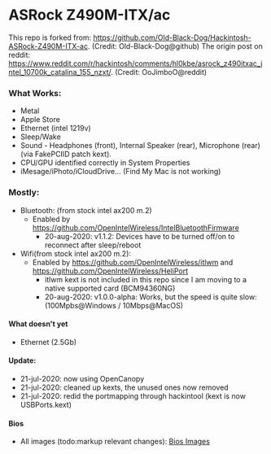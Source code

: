 
# ASRock Z490M-ITX/ac
This repo is forked from: https://github.com/Old-Black-Dog/Hackintosh-ASRock-Z490M-ITX-ac. (Credit: Old-Black-Dog@github)
The origin post on reddit: https://www.reddit.com/r/hackintosh/comments/hl0kbe/asrock_z490itxac_intel_10700k_catalina_155_nzxt/. (Credit: OoJimboO@reddit)

### What Works:
- Metal
- Apple Store
- Ethernet (intel 1219v)
- Sleep/Wake
- Sound - Headphones (front), Internal Speaker (rear), Microphone (rear)  (via FakePCIID patch kext).
- CPU/GPU identified correctly in System Properties
- iMesage/iPhoto/iCloudDrive... (Find My Mac is not working)

### Mostly:
- Bluetooth: (from stock intel ax200 m.2)
  - Enabled by https://github.com/OpenIntelWireless/IntelBluetoothFirmware
    - 20-aug-2020: v1.1.2: Devices have to be turned off/on to reconnect after sleep/reboot
- Wifi(from stock intel ax200 m.2): 
  - Enabled by https://github.com/OpenIntelWireless/itlwm and https://github.com/OpenIntelWireless/HeliPort
    - itlwm kext is not included in this repo since I am moving to a native supported card (BCM94360NG)
    - 20-aug-2020: v1.0.0-alpha: Works, but the speed is quite slow: (100Mpbs@Windows / 10Mbps@MacOS)

#### What doesn't yet
- Ethernet (2.5Gb)

#### Update:
- 21-jul-2020: now using OpenCanopy
- 21-jul-2020: cleaned up kexts, the unused ones now removed
- 21-jul-2020: redid the portmapping through hackintool (kext is now USBPorts.kext)

#### Bios 
- All images (todo:markup relevant changes): [Bios Images](https://github.com/Old-Black-Dog/Hackintosh-ASRock-Z490M-ITX-ac/blob/master/Images/Bios/ASRockz490mitxac_bios_%202020-07-17%2008.28.20.pdf)
